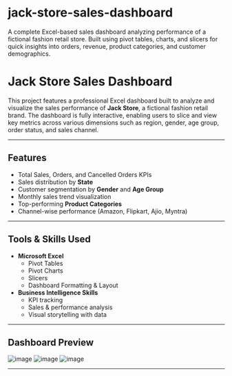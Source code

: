 # jack-store-sales-dashboard
A complete Excel-based sales dashboard analyzing performance of a fictional fashion retail store. Built using pivot tables, charts, and slicers for quick insights into orders, revenue, product categories, and customer demographics.

# Jack Store Sales Dashboard

This project features a professional Excel dashboard built to analyze and visualize the sales performance of **Jack Store**, a fictional fashion retail brand. The dashboard is fully interactive, enabling users to slice and view key metrics across various dimensions such as region, gender, age group, order status, and sales channel.

---

## Features

- Total Sales, Orders, and Cancelled Orders KPIs
- Sales distribution by **State**
- Customer segmentation by **Gender** and **Age Group**
- Monthly sales trend visualization
- Top-performing **Product Categories**
- Channel-wise performance (Amazon, Flipkart, Ajio, Myntra)

---

## Tools & Skills Used

- **Microsoft Excel**
  - Pivot Tables
  - Pivot Charts
  - Slicers
  - Dashboard Formatting & Layout
- **Business Intelligence Skills**
  - KPI tracking
  - Sales & performance analysis
  - Visual storytelling with data

---

## Dashboard Preview
![image](https://github.com/user-attachments/assets/6e4a00b5-673f-4297-ac6e-0cb13b3669f4)
![image](https://github.com/user-attachments/assets/898691f7-1128-4230-b0ac-85029fe095bf)
![image](https://github.com/user-attachments/assets/1da2bcf5-2f1c-491f-a8e9-3e57adade2ce)

---



